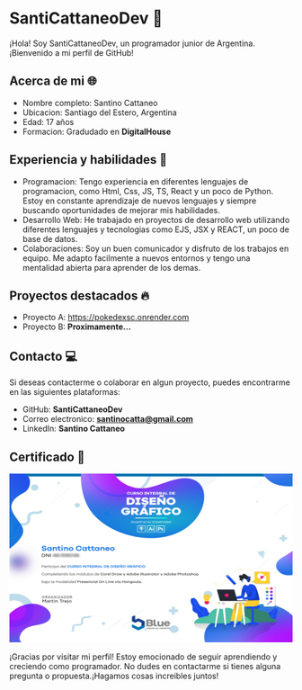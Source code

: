 # SantiCattaneoDev 👋

¡Hola! Soy SantiCattaneoDev, un programador junior de Argentina.¡Bienvenido a mi perfil de GitHub!

## Acerca de mi 🌐

- Nombre completo: Santino Cattaneo
- Ubicacion: Santiago del Estero, Argentina
- Edad: 17 años
- Formacion: Gradudado en **DigitalHouse**

## Experiencia y habilidades 🚀

- Programacion: Tengo experiencia en diferentes lenguajes de programacion, como Html, Css, JS, TS, React y un poco de Python. Estoy en constante aprendizaje de nuevos lenguajes y siempre buscando oportunidades de mejorar mis habilidades.
- Desarrollo Web: He trabajado en proyectos de desarrollo web utilizando diferentes lenguajes y tecnologias como EJS, JSX y REACT, un poco de base de datos.
- Colaboraciones: Soy un buen comunicador y disfruto de los trabajos en equipo. Me adapto facilmente a nuevos entornos y tengo una mentalidad abierta para aprender de los demas.

## Proyectos destacados 🔥

- Proyecto A: https://pokedexsc.onrender.com
- Proyecto B: **Proximamente...**

## Contacto 💻

Si deseas contacterme o colaborar en algun proyecto, puedes encontrarme en las siguientes plataformas:

- GitHub: **SantiCattaneoDev**
- Correo electronico: **santinocatta@gmail.com**
- LinkedIn: **Santino Cattaneo**

## Certificado 🥇

<img src="certificadoSantino.png" alt="certificado de diseño" width="700" height="300">

¡Gracias por visitar mi perfil! Estoy emocionado de seguir aprendiendo y creciendo como programador. No dudes en contactarme si tienes alguna pregunta o propuesta.¡Hagamos cosas increibles juntos!


<!--
**SantiCattaneoDev/SantiCattaneoDev** is a ✨ _special_ ✨ repository because its `README.md` (this file) appears on your GitHub profile.

Here are some ideas to get you started:

- 🔭 I’m currently working on ...
- 🌱 I’m currently learning ...
- 👯 I’m looking to collaborate on ...
- 🤔 I’m looking for help with ...
- 💬 Ask me about ...
- 📫 How to reach me: ...
- 😄 Pronouns: ...
- ⚡ Fun fact: ...
-->
